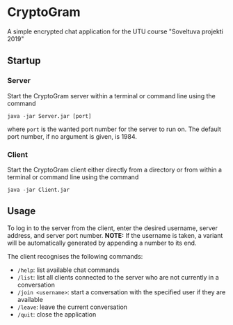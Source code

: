 # CryptoGram
A simple encrypted chat application for the UTU course "Soveltuva projekti 2019"

## Startup
### Server
Start the CryptoGram server within a terminal or command line using the command
```
java -jar Server.jar [port]
```
where `port` is the wanted port number for the server to run on. The default port number, if no argument is given, is 1984.

### Client
Start the CryptoGram client either directly from a directory or from within a terminal or command line using the command
```
java -jar Client.jar
```

## Usage
To log in to the server from the client, enter the desired username, server address, and server port number. **NOTE:** If the username is taken, a variant will be automatically generated by appending a number to its end.

The client recognises the following commands:
- `/help`: list available chat commands
- `/list`: list all clients connected to the server who are not currently in a conversation
- `/join <username>`: start a conversation with the specified user if they are available
- `/leave`: leave the current conversation
- `/quit`: close the application
